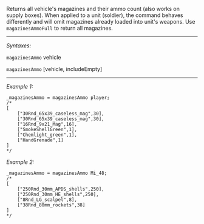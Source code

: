 Returns all vehicle's magazines and their ammo count (also works on supply boxes). When applied to a unit (soldier), the command behaves differently and will omit magazines already loaded into unit's weapons. Use `magazinesAmmoFull` to return all magazines.


---
*Syntaxes:*

`magazinesAmmo` vehicle

`magazinesAmmo` [vehicle, includeEmpty]

---
*Example 1:*

```sqf
_magazinesAmmo = magazinesAmmo player;
/*
[
	["30Rnd_65x39_caseless_mag",30],
	["30Rnd_65x39_caseless_mag",30],
	["16Rnd_9x21_Mag",16],
	["SmokeShellGreen",1],
	["Chemlight_green",1],
	["HandGrenade",1]
]
*/
```

*Example 2:*

```sqf
_magazinesAmmo = magazinesAmmo Mi_48;
/*
[
	["250Rnd_30mm_APDS_shells",250],
	["250Rnd_30mm_HE_shells",250],
	["8Rnd_LG_scalpel",8],
	["38Rnd_80mm_rockets",38]
]
*/
```